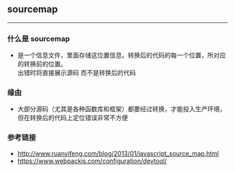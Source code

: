 ## sourcemap
---
### 什么是 sourcemap
* 是一个信息文件，里面存储这位置信息。转换后的代码的每一个位置，所对应的转换前的位置。  
  出错时将直接展示源码 而不是转换后的代码
### 缘由
* 大部分源码（尤其是各种函数库和框架）都要经过转换，才能投入生产环境，但在转换后的代码上定位错误非常不方便
### 参考链接
* http://www.ruanyifeng.com/blog/2013/01/javascript_source_map.html
* https://www.webpackjs.com/configuration/devtool/
